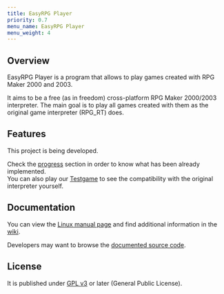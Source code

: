 ```yaml
---
title: EasyRPG Player
priority: 0.7
menu_name: EasyRPG Player
menu_weight: 4
---
```

<div class="info" markdown="1">

## Overview

EasyRPG Player is a program that allows to play games created with RPG Maker 2000 and 2003.

It aims to be a free (as in freedom) cross-platform RPG Maker 2000/2003 interpreter.
The main goal is to play all games created with them as the original game interpreter (RPG_RT) does.

</div>
<div class="info" markdown="1">

## Features

This project is being developed.

Check the [progress](progress/) section in order to know what has been already implemented.
<br>
You can also play our [Testgame](/play/) to see the compatibility with the original interpreter yourself.

</div>
<div class="info" markdown="1">

## Documentation

You can view the [Linux manual page](manual/) and find additional
information in the [wiki](https://wiki.easyrpg.org/user/player).

Developers may want to browse the [documented source code](doxydoc/).

</div>
<div class="info" markdown="1">

## License

It is published under [GPL v3] or later (General Public License).

[GPL v3]: https://github.com/EasyRPG/Player/blob/master/COPYING

</div>